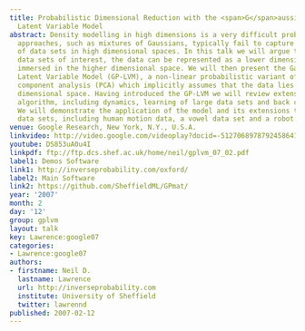 ```yaml
---
title: Probabilistic Dimensional Reduction with the <span>G</span>aussian Process
  Latent Variable Model
abstract: Density modelling in high dimensions is a very difficult problem. Traditional
  approaches, such as mixtures of Gaussians, typically fail to capture the structure
  of data sets in high dimensional spaces. In this talk we will argue that for many
  data sets of interest, the data can be represented as a lower dimensional manifold
  immersed in the higher dimensional space. We will then present the Gaussian Process
  Latent Variable Model (GP-LVM), a non-linear probabilistic variant of principal
  component analysis (PCA) which implicitly assumes that the data lies on a lower
  dimensional space. Having introduced the GP-LVM we will review extensions to the
  algorithm, including dynamics, learning of large data sets and back constraints.
  We will demonstrate the application of the model and its extensions to a range of
  data sets, including human motion data, a vowel data set and a robot mapping problem.
venue: Google Research, New York, N.Y., U.S.A.
linkvideo: http://video.google.com/videoplay?docid=-5127068978792458641
youtube: DS853uA0u4I
linkpdf: ftp://ftp.dcs.shef.ac.uk/home/neil/gplvm_07_02.pdf
label1: Demos Software
link1: http://inverseprobability.com/oxford/
label2: Main Software
link2: https://github.com/SheffieldML/GPmat/
year: '2007'
month: 2
day: '12'
group: gplvm
layout: talk
key: Lawrence:google07
categories:
- Lawrence:google07
authors:
- firstname: Neil D.
  lastname: Lawrence
  url: http://inverseprobability.com
  institute: University of Sheffield
  twitter: lawrennd
published: 2007-02-12
---
```

